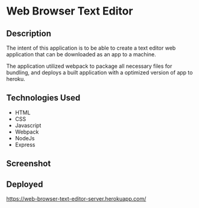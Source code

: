 # Web Browser Text Editor

## Description

The intent of this application is to be able to create a text editor web application that can be downloaded as an app to a machine. 

The application utilized webpack to package all necessary files for bundling, and deploys a built application with a optimized version of 
app to heroku. 

## Technologies Used
* HTML
* CSS
* Javascript
* Webpack
* NodeJs
* Express

## Screenshot


## Deployed

https://web-browser-text-editor-server.herokuapp.com/


